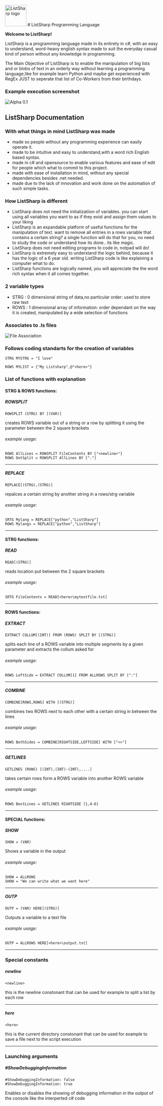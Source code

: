 <img src="http://puu.sh/lT74D/d0874336f3.png" alt="ListSharp logo" height="70" >
# ListSharp Programming Language

**Welcome to ListSharp!**

ListSharp is a programming language made in its entirety in c#, with an easy to understand, word-heavy english syntax made to suit the everyday casual kind of person without any knowledge in programming.

The Main Objective of ListSharp is to enable the manipulation of big lists and or blobs of text in an orderly way without learning a programming language,like for example learn Python and maybe get experienced with RegEx JUST to seperate that list of Co-Workers from their birthdays.


### Example execution screenshot

![Alpha 0.1](http://puu.sh/lSDl6/36a222b8ca.png)


## ListSharp Documentation

### With what things in mind ListSharp was made

* made so people without any programming experience can easily operate it.
* made to be intuitive and easy to understand,with a word rich English based syntax.
* made in c# and opensource to enable various features and ease of edit for people which what to commit to this project.
* made with ease of installation in mind, without any special dependencies besides .net needed.
* made due to the lack of innovation and work done on the automation of such simple tasks.

### How ListSharp is different

* ListSharp does not need the initializatiion of variables. you can start using all variables you want to as if they exist and assign them values to your liking
* ListSharp is an expandable platform of useful functions for the manipulation of text. want to remove all entries in a rows variable that contains a certain string? a single function will do that for you, no need to study the code or understand how its done.. its like magic.
* ListSharp does not need editing programs to code in, notpad will do!
* ListSharp is extremely easy to understand the logic behind, because it has the logic of a 6 year old. writing ListSharp code is like explaining a computer what to do.
* ListSharp functions are logically named, you will  appreciate the the word rich syntax when it all comes together.

### 2 variable types
* STRG : 0 dimensional string of data,no particular order: used to store raw text
* ROWS : 1 dimensional array of information: order dependant on the way it is created, manipulated by a wide selection of functions

### Associates to .ls files
![File Association](http://puu.sh/lSDir/5497c7ae40.png)

### Follows coding standarts for the creation of variables
`STRG MYSTRG = "I love"`

`ROWS MYLIST = {"My Listsharp",@"<here>"}`

### List of functions with explanation

#### STRG & ROWS functions:

##### ROWSPLIT

`ROWSPLIT (STRG) BY [(VAR)]`

creates ROWS variable out of a string or a row by splitting it using the parameter between the 2 square brackets


###### *example usage:*
```
ROWS AllLines = ROWSPLIT FileContents BY ["<newline>"]
ROWS DotSplit = ROWSPLIT AllLines BY ["."]
```
___

##### REPLACE

`REPLACE[(STRG),(STRG)]`

repalces a certain string by another string in a rows/strg variable

###### *example usage:*
```
SRTG Mylang = REPLACE["python","ListSharp"]
ROWS Mylangs = REPLACE["python","ListSharp"]
```
___


#### STRG functions:

##### READ

`READ[(STRG)]`

reads location put between the 2 square brackets

###### *example usage:*
```
SRTG FileContents = READ[<here>\mytextfile.txt]
```
___

#### ROWS functions:

##### EXTRACT

`EXTRACT COLLUM[(INT)] FROM (ROWS) SPLIT BY [(STRG)]`

splits each line of a ROWS variable into multiple segments by a given parameter and extracts the collum asked for

###### *example usage:*
```
ROWS LeftSide = EXTRACT COLLUM[1] FROM ALLROWS SPLIT BY [":"]
```
___

##### COMBINE

`COMBINE[ROWS,ROWS] WITH [(STRG)]`

combines two ROWS next to each other with a certain string in between the lines

###### *example usage:*
```
ROWS BothSides = COMBINE[RIGHTSIDE,LEFTSIDE] WITH ["<>"]
```
___

##### GETLINES

`GETLINES (ROWS) [(INT),(INT)-(INT),....]`

takes certain rows form a ROWS variable into another ROWS variable

###### *example usage:*
```
ROWS BestLines = GETLINES RIGHTSIDE [1,4-6]
```
___

#### SPECIAL functions:

##### SHOW

`SHOW = (VAR)`

Shows a variable in the output

###### *example usage:*
```
SHOW = ALLROWS
SHOW = "We can write what we want here"
```
___

##### OUTP

`OUTP = (VAR) HERE[(STRG)]`

Outputs a variable to a text file

###### *example usage:*
```
OUTP = ALLROWS HERE[<here>\output.txt]
```
___

### Special constants

##### newline

`<newline>`

this is the newline constonant that can be used for example to split a list by each row
___
##### here

`<here>`

this is the current directory constonant that can be used for example to save a file next to the script execution
___
### Launching arguments

##### #ShowDebuggingInformation

```
#ShowDebuggingInformation: false
#ShowDebuggingInformation: true
```

Enables or disables the showing of debugging information in the output of the console like the interperted c# code
